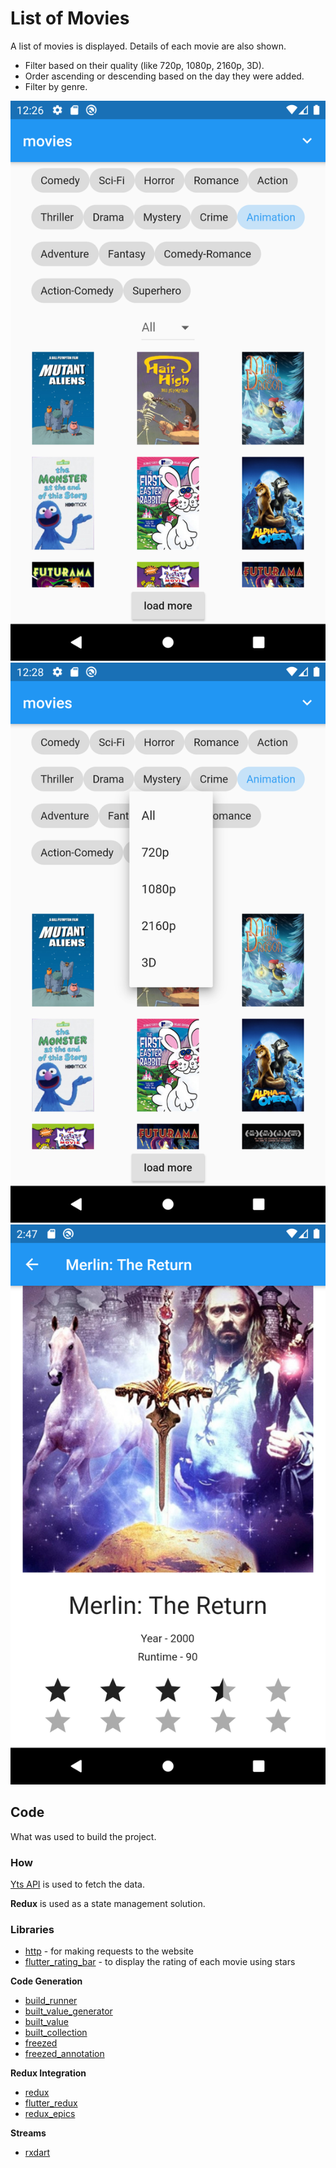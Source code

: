 # List of Movies

A list of movies is displayed.
Details of each movie are also shown.

- Filter based on their quality (like 720p, 1080p, 2160p, 3D).
- Order ascending or descending based on the day they were added.
- Filter by genre.

![Screenshot1](../../screenshots/movies_redux/movies_redux_1.png)
![Screenshot2](../../screenshots/movies_redux/movies_redux_2.png)
![Screenshot3](../../screenshots/movies_redux/movies_redux_3.png)



## Code

What was used to build the project.

### How
[Yts API](https://yts.mx/api) is used to fetch the data.

**Redux** is used as a state management solution.

### Libraries

- [http](https://pub.dev/packages/http) - for making requests to the website
- [flutter_rating_bar](https://pub.dev/packages/flutter_rating_bar) - to display the rating of each movie using stars 
  
**Code Generation**

- [build_runner](https://pub.dev/packages/build_runner)
- [built_value_generator](https://pub.dev/packages/built_value_generator)
- [built_value](https://pub.dev/packages?q=built_value)
- [built_collection](https://pub.dev/packages/built_collection)
- [freezed](https://pub.dev/packages/freezed)
- [freezed_annotation](https://pub.dev/packages/freezed_annotation)
  
**Redux Integration**  

- [redux](https://pub.dev/packages/redux)
- [flutter_redux](https://pub.dev/packages/flutter_redux)
- [redux_epics](https://pub.dev/packages/flutter_redux)
  
**Streams**

- [rxdart](https://pub.dev/packages/rxdart)




